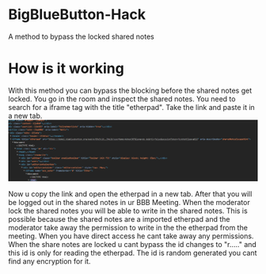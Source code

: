# BigBlueButton-Hack
A method to bypass the locked shared notes

# How is it working
With this method you can bypass the blocking before the shared notes get locked.
You go in the room and inspect the shared notes. You need to search for a iframe tag with the title "etherpad".
Take the link and paste it in a new tab.
![Screenshot](png1.png)

Now u copy the link and open the etherpad in a new tab. After that you will be logged out in the shared notes in ur BBB Meeting. 
When the moderator lock the shared notes you will be able to write in the shared notes. This is possible because the shared notes are 
a imported etherpad and the moderator take away the permission to write in the the etherpad from the meeting. When you have direct access he cant take away any permissions.
When the share notes are locked u cant bypass the id changes to "r....." and this id is only for reading the etherpad. 
The id is random generated you cant find any encryption for it.




